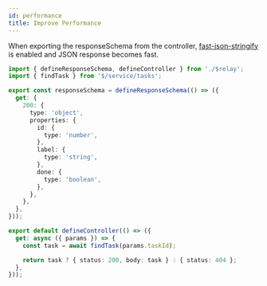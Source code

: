 ```yaml
---
id: performance
title: Improve Performance
---
```


When exporting the responseSchema from the controller, [fast-json-stringify](https://github.com/fastify/fast-json-stringify) is enabled and JSON response becomes fast.

```ts title="server/api/tasks/_taskId@number/controller.ts"
import { defineResponseSchema, defineController } from './$relay';
import { findTask } from '$/service/tasks';

export const responseSchema = defineResponseSchema(() => ({
  get: {
    200: {
      type: 'object',
      properties: {
        id: {
          type: 'number',
        },
        label: {
          type: 'string',
        },
        done: {
          type: 'boolean',
        },
      },
    },
  },
}));

export default defineController(() => ({
  get: async ({ params }) => {
    const task = await findTask(params.taskId);

    return task ? { status: 200, body: task } : { status: 404 };
  },
}));
```
